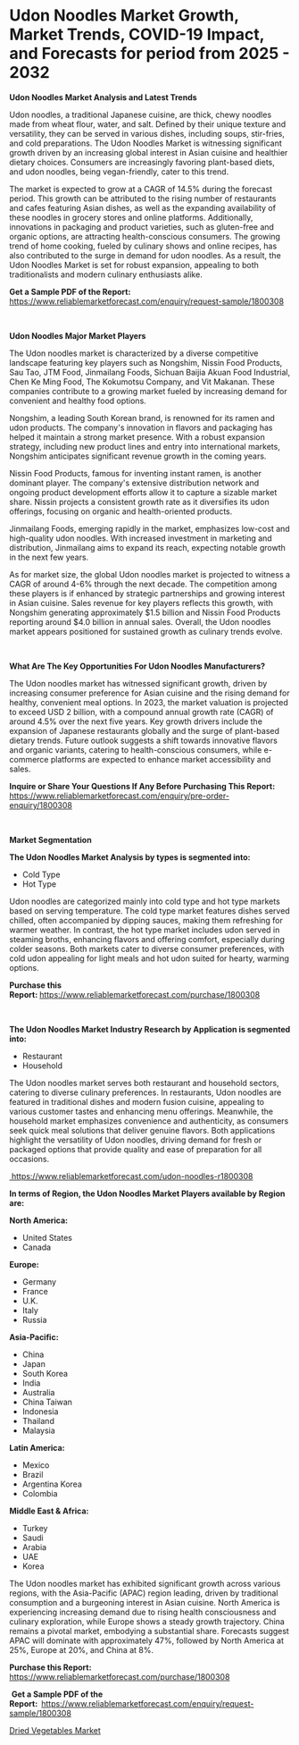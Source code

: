<p><h1>Udon Noodles Market Growth, Market Trends, COVID-19 Impact, and Forecasts for period from 2025 - 2032</h1></p><p><strong>Udon Noodles Market Analysis and Latest Trends</strong></p>
<p><p>Udon noodles, a traditional Japanese cuisine, are thick, chewy noodles made from wheat flour, water, and salt. Defined by their unique texture and versatility, they can be served in various dishes, including soups, stir-fries, and cold preparations. The Udon Noodles Market is witnessing significant growth driven by an increasing global interest in Asian cuisine and healthier dietary choices. Consumers are increasingly favoring plant-based diets, and udon noodles, being vegan-friendly, cater to this trend.</p><p>The market is expected to grow at a CAGR of 14.5% during the forecast period. This growth can be attributed to the rising number of restaurants and cafes featuring Asian dishes, as well as the expanding availability of these noodles in grocery stores and online platforms. Additionally, innovations in packaging and product varieties, such as gluten-free and organic options, are attracting health-conscious consumers. The growing trend of home cooking, fueled by culinary shows and online recipes, has also contributed to the surge in demand for udon noodles. As a result, the Udon Noodles Market is set for robust expansion, appealing to both traditionalists and modern culinary enthusiasts alike.</p></p>
<p><strong>Get a Sample PDF of the Report:&nbsp;</strong> <a href="https://www.reliablemarketforecast.com/enquiry/request-sample/1800308?utm_campaign=1141&utm_medium=2&utm_source=Github&utm_content=ia&utm_term=14022025&utm_id=udon-noodles">https://www.reliablemarketforecast.com/enquiry/request-sample/1800308</a></p>
<p>&nbsp;</p>
<p><strong>Udon Noodles Major Market Players</strong></p>
<p><p>The Udon noodles market is characterized by a diverse competitive landscape featuring key players such as Nongshim, Nissin Food Products, Sau Tao, JTM Food, Jinmailang Foods, Sichuan Baijia Akuan Food Industrial, Chen Ke Ming Food, The Kokumotsu Company, and Vit Makanan. These companies contribute to a growing market fueled by increasing demand for convenient and healthy food options.</p><p>Nongshim, a leading South Korean brand, is renowned for its ramen and udon products. The company's innovation in flavors and packaging has helped it maintain a strong market presence. With a robust expansion strategy, including new product lines and entry into international markets, Nongshim anticipates significant revenue growth in the coming years.</p><p>Nissin Food Products, famous for inventing instant ramen, is another dominant player. The company's extensive distribution network and ongoing product development efforts allow it to capture a sizable market share. Nissin projects a consistent growth rate as it diversifies its udon offerings, focusing on organic and health-oriented products.</p><p>Jinmailang Foods, emerging rapidly in the market, emphasizes low-cost and high-quality udon noodles. With increased investment in marketing and distribution, Jinmailang aims to expand its reach, expecting notable growth in the next few years.</p><p>As for market size, the global Udon noodles market is projected to witness a CAGR of around 4-6% through the next decade. The competition among these players is if enhanced by strategic partnerships and growing interest in Asian cuisine. Sales revenue for key players reflects this growth, with Nongshim generating approximately $1.5 billion and Nissin Food Products reporting around $4.0 billion in annual sales. Overall, the Udon noodles market appears positioned for sustained growth as culinary trends evolve.</p></p>
<p>&nbsp;</p>
<p><strong>What Are The Key Opportunities For Udon Noodles Manufacturers?</strong></p>
<p><p>The Udon noodles market has witnessed significant growth, driven by increasing consumer preference for Asian cuisine and the rising demand for healthy, convenient meal options. In 2023, the market valuation is projected to exceed USD 2 billion, with a compound annual growth rate (CAGR) of around 4.5% over the next five years. Key growth drivers include the expansion of Japanese restaurants globally and the surge of plant-based dietary trends. Future outlook suggests a shift towards innovative flavors and organic variants, catering to health-conscious consumers, while e-commerce platforms are expected to enhance market accessibility and sales.</p></p>
<p><strong>Inquire or Share Your Questions If Any Before Purchasing This Report:</strong> <a href="https://www.reliablemarketforecast.com/enquiry/pre-order-enquiry/1800308?utm_campaign=1141&utm_medium=2&utm_source=Github&utm_content=ia&utm_term=14022025&utm_id=udon-noodles">https://www.reliablemarketforecast.com/enquiry/pre-order-enquiry/1800308</a></p>
<p>&nbsp;</p>
<p><strong>Market Segmentation</strong></p>
<p><strong>The Udon Noodles Market Analysis by types is segmented into:</strong></p>
<p><ul><li>Cold Type</li><li>Hot Type</li></ul></p>
<p><p>Udon noodles are categorized mainly into cold type and hot type markets based on serving temperature. The cold type market features dishes served chilled, often accompanied by dipping sauces, making them refreshing for warmer weather. In contrast, the hot type market includes udon served in steaming broths, enhancing flavors and offering comfort, especially during colder seasons. Both markets cater to diverse consumer preferences, with cold udon appealing for light meals and hot udon suited for hearty, warming options.</p></p>
<p><strong>Purchase this Report:&nbsp;</strong><a href="https://www.reliablemarketforecast.com/purchase/1800308?utm_campaign=1141&utm_medium=2&utm_source=Github&utm_content=ia&utm_term=14022025&utm_id=udon-noodles">https://www.reliablemarketforecast.com/purchase/1800308</a></p>
<p>&nbsp;</p>
<p><strong>The Udon Noodles Market Industry Research by Application is segmented into:</strong></p>
<p><ul><li>Restaurant</li><li>Household</li></ul></p>
<p><p>The Udon noodles market serves both restaurant and household sectors, catering to diverse culinary preferences. In restaurants, Udon noodles are featured in traditional dishes and modern fusion cuisine, appealing to various customer tastes and enhancing menu offerings. Meanwhile, the household market emphasizes convenience and authenticity, as consumers seek quick meal solutions that deliver genuine flavors. Both applications highlight the versatility of Udon noodles, driving demand for fresh or packaged options that provide quality and ease of preparation for all occasions.</p></p>
<p><a href="https://www.reliablemarketforecast.com/udon-noodles-r1800308?utm_campaign=1141&utm_medium=2&utm_source=Github&utm_content=ia&utm_term=14022025&utm_id=udon-noodles">&nbsp;https://www.reliablemarketforecast.com/udon-noodles-r1800308</a></p>
<p><strong>In terms of Region, the Udon Noodles Market Players available by Region are:</strong></p>
<p>
    <p> <strong> North America: </strong>
        <ul>
            <li>United States</li>
            <li>Canada</li>
        </ul>
        </p> 
    <p> <strong> Europe: </strong>
        <ul>
            <li>Germany</li>
            <li>France</li>
            <li>U.K.</li>
            <li>Italy</li>
            <li>Russia</li>
        </ul>
        </p> 
    <p> <strong> Asia-Pacific: </strong>
        <ul>
            <li>China</li>
            <li>Japan</li>
            <li>South Korea</li>
            <li>India</li>
            <li>Australia</li>
            <li>China Taiwan</li>
            <li>Indonesia</li>
            <li>Thailand</li>
            <li>Malaysia</li>
        </ul>
        </p> 
    <p> <strong> Latin America: </strong>
        <ul>
            <li>Mexico</li>
            <li>Brazil</li>
            <li>Argentina Korea</li>
            <li>Colombia</li>
        </ul>
        </p> 
    <p> <strong> Middle East & Africa: </strong>
        <ul>
            <li>Turkey</li>
            <li>Saudi</li>
            <li>Arabia</li>
            <li>UAE</li>
            <li>Korea</li>
        </ul>
    </p>
    </p>
<p><p>The Udon noodles market has exhibited significant growth across various regions, with the Asia-Pacific (APAC) region leading, driven by traditional consumption and a burgeoning interest in Asian cuisine. North America is experiencing increasing demand due to rising health consciousness and culinary exploration, while Europe shows a steady growth trajectory. China remains a pivotal market, embodying a substantial share. Forecasts suggest APAC will dominate with approximately 47%, followed by North America at 25%, Europe at 20%, and China at 8%.</p></p>
<p><strong>Purchase this Report: </strong><a href="https://www.reliablemarketforecast.com/purchase/1800308?utm_campaign=1141&utm_medium=2&utm_source=Github&utm_content=ia&utm_term=14022025&utm_id=udon-noodles">https://www.reliablemarketforecast.com/purchase/1800308</a></p>
<p>&nbsp;<strong>Get a Sample PDF of the Report:&nbsp;&nbsp;</strong><a href="https://www.reliablemarketforecast.com/enquiry/request-sample/1800308?utm_campaign=1141&utm_medium=2&utm_source=Github&utm_content=ia&utm_term=14022025&utm_id=udon-noodles">https://www.reliablemarketforecast.com/enquiry/request-sample/1800308</a></p>
<p><strong></strong></p>
<p><p><a href="https://github.com/FassouRP/Market-Research-Report-List-7/blob/main/dried-vegetables-market.md?utm_campaign=1141&utm_medium=2&utm_source=Github&utm_content=ia&utm_term=14022025&utm_id=udon-noodles">Dried Vegetables Market</a></p></p>